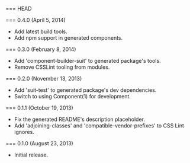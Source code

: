 === HEAD

=== 0.4.0 (April 5, 2014)

* Add latest build tools.
* Add npm support in generated components.

=== 0.3.0 (February 8, 2014)

* Add 'component-builder-suit' to generated package's tools.
* Remove CSSLint tooling from modules.

=== 0.2.0 (November 13, 2013)

* Add 'suit-test' to generated package's dev dependencies.
* Switch to using Component(1) for development.

=== 0.1.1 (October 19, 2013)

* Fix the generated README's description placeholder.
* Add 'adjoining-classes' and 'compatible-vendor-prefixes' to CSS Lint ignores.

=== 0.1.0 (August 23, 2013)

* Initial release.
